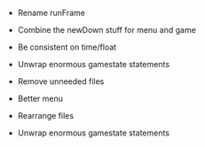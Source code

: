 * Rename runFrame
* Combine the newDown stuff for menu and game
* Be consistent on time/float
* Unwrap enormous gamestate statements
* Remove unneeded files
* Better menu





* Rearrange files
* Unwrap enormous gamestate statements
